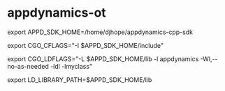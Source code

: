 # appdynamics-ot

export APPD_SDK_HOME=/home/djhope/appdynamics-cpp-sdk

export CGO_CFLAGS="-I $APPD_SDK_HOME/include"

export CGO_LDFLAGS="-L $APPD_SDK_HOME/lib -l appdynamics -Wl,--no-as-needed -ldl -lmyclass"

export LD_LIBRARY_PATH=$APPD_SDK_HOME/lib
